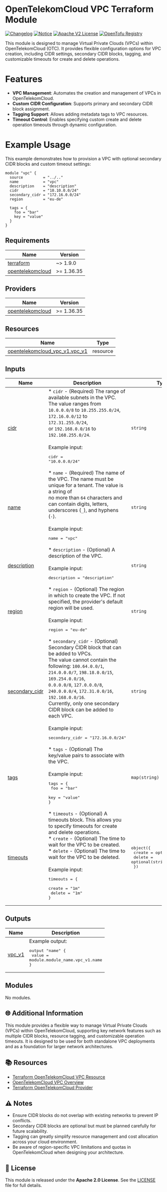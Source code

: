 <!-- BEGINNING OF PRE-COMMIT-OPENTOFU DOCS HOOK -->
# OpenTelekomCloud VPC Terraform Module

[![Changelog](https://img.shields.io/badge/changelog-release-green.svg)](CHANGELOG.md) [![Notice](https://img.shields.io/badge/notice-copyright-blue.svg)](NOTICE) [![Apache V2 License](https://img.shields.io/badge/license-Apache%20V2-orange.svg)](LICENSE) [![OpenTofu Registry](https://img.shields.io/badge/opentofu-registry-yellow.svg)](https://search.opentofu.org/module/CloudAstro/vpc/opentelekomcloud/)

This module is designed to manage Virtual Private Clouds (VPCs) within OpenTelekomCloud (OTC). It provides flexible configuration options for VPC creation, including CIDR settings, secondary CIDR blocks, tagging, and customizable timeouts for create and delete operations.

# Features

- **VPC Management**: Automates the creation and management of VPCs in OpenTelekomCloud.
- **Custom CIDR Configuration**: Supports primary and secondary CIDR block assignment.
- **Tagging Support**: Allows adding metadata tags to VPC resources.
- **Timeout Control**: Enables specifying custom create and delete operation timeouts through dynamic configuration.

# Example Usage

This example demonstrates how to provision a VPC with optional secondary CIDR blocks and custom timeout settings:

```hcl
module "vpc" {
  source         = "../.."
  name           = "vpc"
  description    = "description"
  cidr           = "10.10.0.0/24"
  secondary_cidr = "172.16.0.0/24"
  region         = "eu-de"

  tags = {
    foo = "bar"
    key = "value"
  }
}
```
<!-- markdownlint-disable MD033 -->
## Requirements

| Name | Version |
|------|---------|
| <a name="requirement_terraform"></a> [terraform](#requirement\_terraform) | ~> 1.9.0 |
| <a name="requirement_opentelekomcloud"></a> [opentelekomcloud](#requirement\_opentelekomcloud) | >= 1.36.35 |

## Providers

| Name | Version |
|------|---------|
| <a name="provider_opentelekomcloud"></a> [opentelekomcloud](#provider\_opentelekomcloud) | >= 1.36.35 |

## Resources

| Name | Type |
|------|------|
| [opentelekomcloud_vpc_v1.vpc_v1](https://registry.terraform.io/providers/opentelekomcloud/opentelekomcloud/latest/docs/resources/vpc_v1) | resource |

<!-- markdownlint-disable MD013 -->
## Inputs

| Name | Description | Type | Default | Required |
|------|-------------|------|---------|:--------:|
| <a name="input_cidr"></a> [cidr](#input\_cidr) | * `cidr` - (Required) The range of available subnets in the VPC. The value ranges from<br/>  `10.0.0.0/8` to `10.255.255.0/24`, `172.16.0.0/12` to `172.31.255.0/24`,<br/>  or `192.168.0.0/16` to `192.168.255.0/24`.<br/><br/>Example input:<pre>cidr = "10.0.0.0/24"</pre> | `string` | n/a | yes |
| <a name="input_name"></a> [name](#input\_name) | * `name` - (Required) The name of the VPC. The name must be unique for a tenant. The value is a string of<br/>  no more than `64` characters and can contain digits, letters, underscores (`_`), and hyphens (`-`).<br/><br/>Example input:<pre>name = "vpc"</pre> | `string` | n/a | yes |
| <a name="input_description"></a> [description](#input\_description) | * `description` - (Optional) A description of the VPC.<br/><br/>Example input:<pre>description = "description"</pre> | `string` | `null` | no |
| <a name="input_region"></a> [region](#input\_region) | * `region` - (Optional) The region in which to create the VPC. If not specified, the provider's default region will be used.<br/><br/>Example input:<pre>region = "eu-de"</pre> | `string` | `null` | no |
| <a name="input_secondary_cidr"></a> [secondary\_cidr](#input\_secondary\_cidr) | * `secondary_cidr` - (Optional) Secondary CIDR block that can be added to VPCs.<br/>  The value cannot contain the following: `100.64.0.0/1`, `214.0.0.0/7`, `198.18.0.0/15`, `169.254.0.0/16`,<br/>  `0.0.0.0/8`, `127.0.0.0/8`, `240.0.0.0/4`, `172.31.0.0/16`, `192.168.0.0/16`.<br/>  Currently, only one secondary CIDR block can be added to each VPC.<br/><br/>Example input:<pre>secondary_cidr = "172.16.0.0/24"</pre> | `string` | `null` | no |
| <a name="input_tags"></a> [tags](#input\_tags) | * `tags` - (Optional) The key/value pairs to associate with the VPC.<br/><br/>Example input:<pre>tags = {<br/>  foo = "bar"<br/>  key = "value"<br/>}</pre> | `map(string)` | `null` | no |
| <a name="input_timeouts"></a> [timeouts](#input\_timeouts) | * `timeouts` - (Optional) A timeouts block. This allows you to specify timeouts for create and delete operations.<br/>  * `create` - (Optional) The time to wait for the VPC to be created.<br/>  * `delete` - (Optional) The time to wait for the VPC to be deleted.<br/><br/>Example input:<pre>timeouts = {<br/>  create = "1m"<br/>  delete = "1m"<br/>}</pre> | <pre>object({<br/>    create = optional(string)<br/>    delete = optional(string)<br/>  })</pre> | `null` | no |

## Outputs

| Name | Description |
|------|-------------|
| <a name="output_vpc_v1"></a> [vpc\_v1](#output\_vpc\_v1) | Example output:<pre>output "name" {<br/>  value = module.module_name.vpc_v1.name<br/>}</pre> |

## Modules

No modules.

## 🌐 Additional Information  

This module provides a flexible way to manage Virtual Private Clouds (VPCs) within OpenTelekomCloud, supporting key network features such as multiple CIDR blocks, resource tagging, and customizable operation timeouts. It is designed to be used for both standalone VPC deployments and as a foundation for larger network architectures.

## 📚 Resources

- [Terraform OpenTelekomCloud VPC Resource](https://registry.terraform.io/providers/opentelekomcloud/opentelekomcloud/latest/docs/resources/vpc_v1)  
- [OpenTelekomCloud VPC Overview](https://docs.otc.t-systems.com/vpc/)  
- [Terraform OpenTelekomCloud Provider](https://registry.terraform.io/providers/opentelekomcloud/opentelekomcloud/latest/docs)  

## ⚠️ Notes  

- Ensure CIDR blocks do not overlap with existing networks to prevent IP conflicts.  
- Secondary CIDR blocks are optional but must be planned carefully for future scalability.  
- Tagging can greatly simplify resource management and cost allocation across your cloud environment.  
- Be aware of region-specific VPC limitations and quotas in OpenTelekomCloud when designing your architecture.

## 🧾 License  

This module is released under the **Apache 2.0 License**. See the [LICENSE](./LICENSE) file for full details.
<!-- END OF PRE-COMMIT-OPENTOFU DOCS HOOK -->